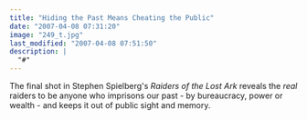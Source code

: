 ```yaml
---
title: "Hiding the Past Means Cheating the Public"
date: "2007-04-08 07:31:20"
image: "249_t.jpg"
last_modified: "2007-04-08 07:51:50"
description: |
  "#"
---
```


The final shot in Stephen Spielberg's <i>Raiders of the Lost Ark</i> reveals the <i>real</i> raiders to be anyone who imprisons our past - by bureaucracy, power or wealth - and keeps it out of public sight and memory.
